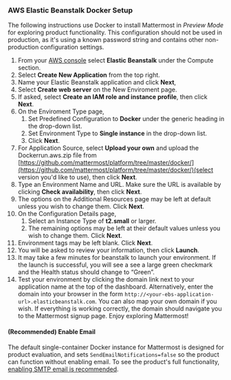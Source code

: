 
### AWS Elastic Beanstalk Docker Setup
The following instructions use Docker to install Mattermost in _Preview Mode_ for exploring product functionality. This configuration should not be used in production, as it's using a known password string and contains other non-production configuration settings. 

1. From your [AWS console]( https://console.aws.amazon.com/console/home) select **Elastic Beanstalk** under the Compute section.
2. Select **Create New Application** from the top right.
3. Name your Elastic Beanstalk application and click **Next**, 
4. Select **Create web server** on the New Enviroment page.
5. If asked, select **Create an IAM role and instance profile**, then click **Next**.
6. On the Enviroment Type page,
	1. Set Predefined Configuration to **Docker** under the generic heading in the drop-down list. 
	2. Set Environment Type to **Single instance** in the drop-down list.
	3. Click **Next**.
7. For Application Source, select **Upload your own** and upload the Dockerrun.aws.zip file from [https://github.com/mattermost/platform/tree/master/docker/](https://github.com/mattermost/platform/tree/master/docker/)(select version you'd like to use), then click **Next**.
8. Type an Environment Name and URL. Make sure the URL is available by clicking **Check availability**, then click **Next**.
9. The options on the Additional Resources page may be left at default unless you wish to change them. Click **Next**.
10. On the Configuration Details page, 
	1. Select an Instance Type of **t2.small** or larger.
	2. The remaining options may be left at their default values unless you wish to change them. Click **Next**.
11. Environment tags may be left blank. Click **Next**.
12. You will be asked to review your information, then click **Launch**.
14. It may take a few minutes for beanstalk to launch your environment. If the launch is successful, you will see a see a large green checkmark and the Health status should change to “Green”. 
15. Test your environment by clicking the domain link next to your application name at the top of the dashboard. Alternatively, enter the domain into your browser in the form `http://<your-ebs-application-url>.elasticbeanstalk.com`. You can also map your own domain if you wish. If everything is working correctly, the domain should navigate you to the Mattermost signup page. Enjoy exploring Mattermost!
	
#### (Recommended) Enable Email 
The default single-container Docker instance for Mattermost is designed for product evaluation, and sets `SendEmailNotifications=false` so the product can function without enabling email. To see the product's full functionality, [enabling SMTP email is recommended](SMTP-Email-Setup.md).
